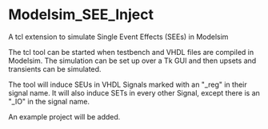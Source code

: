 Modelsim_SEE_Inject
===================

A tcl extension to simulate Single Event Effects (SEEs) in Modelsim

The tcl tool can be started when testbench and VHDL files are compiled in Modelsim.
The simulation can be set up over a Tk GUI and then upsets and transients can be simulated.

The tool will induce SEUs in VHDL Signals marked with an "_reg" in their signal name. 
It will also induce SETs in every other Signal, except there is an "_IO" in the signal name.

An example project will be added.
